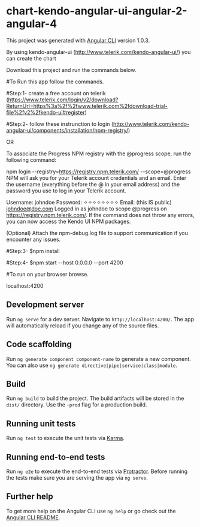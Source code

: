 # chart-kendo-angular-ui-angular-2-angular-4

This project was generated with [Angular CLI](https://github.com/angular/angular-cli) version 1.0.3.

By using kendo-angular-ui (http://www.telerik.com/kendo-angular-ui/) you can create the chart 

Download this project and run the commands below.

#To Run this app follow the commands.

#Step:1-
create a free account on telerik (https://www.telerik.com/login/v2/download?ReturnUrl=https%3a%2f%2fwww.telerik.com%2fdownload-trial-file%2fv2%2fkendo-ui#register)

#Step:2-
follow these instrunction to login (http://www.telerik.com/kendo-angular-ui/components/installation/npm-registry/)

OR

To associate the Progress NPM registry with the @progress scope, run the following command:

npm login --registry=https://registry.npm.telerik.com/ --scope=@progress
NPM will ask you for your Telerik account credentials and an email. Enter the username (everything before the @ in your email address) and the password you use to log in your Telerik account.

Username: johndoe
Password: ✧✧✧✧✧✧✧✧
Email: (this IS public) johndoe@doe.com
Logged in as johndoe to scope @progress on https://registry.npm.telerik.com/.
If the command does not throw any errors, you can now access the Kendo UI NPM packages.

(Optional) Attach the npm-debug.log file to support communication if you encounter any issues.

#Step:3-
$npm install

#Step:4-
$npm start --host 0.0.0.0 --port 4200

#To run on your browser browse.

localhost:4200

## Development server

Run `ng serve` for a dev server. Navigate to `http://localhost:4200/`. The app will automatically reload if you change any of the source files.

## Code scaffolding

Run `ng generate component component-name` to generate a new component. You can also use `ng generate directive|pipe|service|class|module`.

## Build

Run `ng build` to build the project. The build artifacts will be stored in the `dist/` directory. Use the `-prod` flag for a production build.

## Running unit tests

Run `ng test` to execute the unit tests via [Karma](https://karma-runner.github.io).

## Running end-to-end tests

Run `ng e2e` to execute the end-to-end tests via [Protractor](http://www.protractortest.org/).
Before running the tests make sure you are serving the app via `ng serve`.

## Further help

To get more help on the Angular CLI use `ng help` or go check out the [Angular CLI README](https://github.com/angular/angular-cli/blob/master/README.md).
